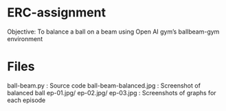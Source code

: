 # ERC-assignment
Objective: To balance a ball on a beam using Open AI gym’s ballbeam-gym environment

# Files
ball-beam.py : Source code
ball-beam-balanced.jpg : Screenshot of balanced ball
ep-01.jpg/ ep-02.jpg/ ep-03.jpg : Screenshots of graphs for each episode

